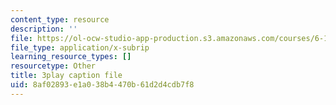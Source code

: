 ```yaml
---
content_type: resource
description: ''
file: https://ol-ocw-studio-app-production.s3.amazonaws.com/courses/6-189-multicore-programming-primer-january-iap-2007/8af02893e1a038b4470b61d2d4cdb7f8_UJji2L8XFZQ.srt
file_type: application/x-subrip
learning_resource_types: []
resourcetype: Other
title: 3play caption file
uid: 8af02893-e1a0-38b4-470b-61d2d4cdb7f8
---
```

